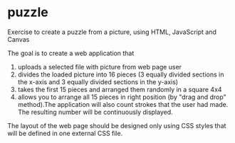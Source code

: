 # puzzle
Exercise to create a puzzle from a picture, using HTML, JavaScript and Canvas

The goal is to create a web application that
1.   uploads a selected file with picture from web page user
2.   divides the loaded picture into 16 pieces (3 equally divided sections in the x-axis and 3 equally divided sections in the y-axis)
3.   takes the first 15 pieces and arranged them randomly in a square 4x4
4.   allows you to arrange all 15 pieces in right position (by "drag and drop" method).The application will also count strokes that the user had made. The resulting number will be continuously displayed.

The layout of the web page should be designed only using CSS styles that will be defined in one external CSS file.
